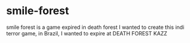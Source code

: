 # smile-forest
smile forest is a game expired in death forest I wanted to create this indi terror game, in Brazil, I wanted to expire at DEATH FOREST KAZZ
